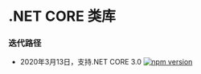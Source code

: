# .NET CORE 类库

### 迭代路径
- 2020年3月13日，支持.NET CORE 3.0
[![npm version](https://d25lcipzij17d.cloudfront.net/badge.svg?id=js&type=6&v=1.0.8&x2=0)](https://www.nuget.org/packages/SmockAspNetLib)

